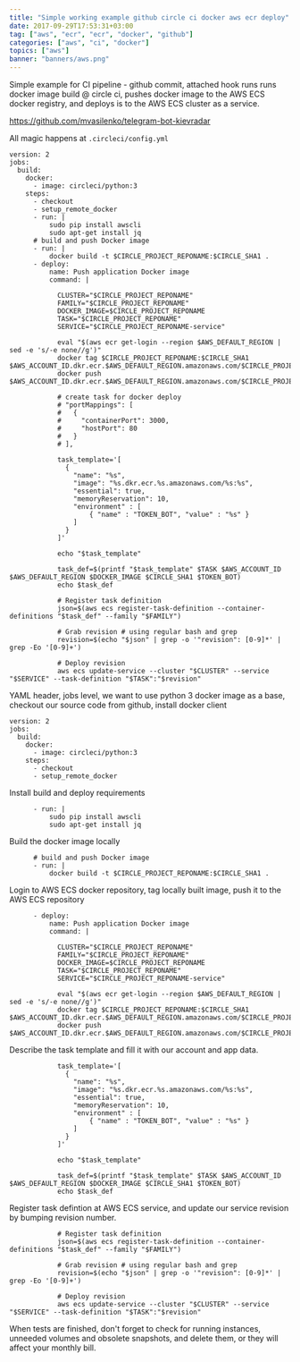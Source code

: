 ```yaml
---
title: "Simple working example github circle ci docker aws ecr deploy"
date: 2017-09-29T17:53:31+03:00
tag: ["aws", "ecr", "ecr", "docker", "github"]
categories: ["aws", "ci", "docker"]
topics: ["aws"]
banner: "banners/aws.png"
---
```



Simple example for CI pipeline - github commit, attached hook runs runs docker image build @ circle ci,
pushes docker image to the AWS ECS docker registry,
and deploys is to the AWS ECS cluster as a service.

https://github.com/mvasilenko/telegram-bot-kievradar

All magic happens at `.circleci/config.yml`



```
version: 2
jobs:
  build:
    docker:
      - image: circleci/python:3
    steps:
      - checkout
      - setup_remote_docker
      - run: |
          sudo pip install awscli
          sudo apt-get install jq
      # build and push Docker image
      - run: |
          docker build -t $CIRCLE_PROJECT_REPONAME:$CIRCLE_SHA1 .
      - deploy:
          name: Push application Docker image
          command: |

            CLUSTER="$CIRCLE_PROJECT_REPONAME"
            FAMILY="$CIRCLE_PROJECT_REPONAME"
            DOCKER_IMAGE=$CIRCLE_PROJECT_REPONAME
            TASK="$CIRCLE_PROJECT_REPONAME"
            SERVICE="$CIRCLE_PROJECT_REPONAME-service"

            eval "$(aws ecr get-login --region $AWS_DEFAULT_REGION | sed -e 's/-e none//g')"
            docker tag $CIRCLE_PROJECT_REPONAME:$CIRCLE_SHA1 $AWS_ACCOUNT_ID.dkr.ecr.$AWS_DEFAULT_REGION.amazonaws.com/$CIRCLE_PROJECT_REPONAME:$CIRCLE_SHA1
            docker push $AWS_ACCOUNT_ID.dkr.ecr.$AWS_DEFAULT_REGION.amazonaws.com/$CIRCLE_PROJECT_REPONAME:$CIRCLE_SHA1

            # create task for docker deploy
            # "portMappings": [
            #   {
            #     "containerPort": 3000,
            #     "hostPort": 80
            #   }
            # ],

            task_template='[
              {
                "name": "%s",
                "image": "%s.dkr.ecr.%s.amazonaws.com/%s:%s",
                "essential": true,
                "memoryReservation": 10,
                "environment" : [
                    { "name" : "TOKEN_BOT", "value" : "%s" }
                ]
              }
            ]'

            echo "$task_template"

            task_def=$(printf "$task_template" $TASK $AWS_ACCOUNT_ID $AWS_DEFAULT_REGION $DOCKER_IMAGE $CIRCLE_SHA1 $TOKEN_BOT)
            echo $task_def

            # Register task definition
            json=$(aws ecs register-task-definition --container-definitions "$task_def" --family "$FAMILY")

            # Grab revision # using regular bash and grep
            revision=$(echo "$json" | grep -o '"revision": [0-9]*' | grep -Eo '[0-9]+')

            # Deploy revision
            aws ecs update-service --cluster "$CLUSTER" --service "$SERVICE" --task-definition "$TASK":"$revision"

```

YAML header, jobs level, we want to use python 3 docker image as a base,
checkout our source code from github, install docker client

```
version: 2
jobs:
  build:
    docker:
      - image: circleci/python:3
    steps:
      - checkout
      - setup_remote_docker
```

Install build and deploy requirements

```
      - run: |
          sudo pip install awscli
          sudo apt-get install jq

```

Build the docker image locally

```
      # build and push Docker image
      - run: |
          docker build -t $CIRCLE_PROJECT_REPONAME:$CIRCLE_SHA1 .
```


Login to AWS ECS docker repository, tag locally built image,
push it to the AWS ECS repository

```
      - deploy:
          name: Push application Docker image
          command: |

            CLUSTER="$CIRCLE_PROJECT_REPONAME"
            FAMILY="$CIRCLE_PROJECT_REPONAME"
            DOCKER_IMAGE=$CIRCLE_PROJECT_REPONAME
            TASK="$CIRCLE_PROJECT_REPONAME"
            SERVICE="$CIRCLE_PROJECT_REPONAME-service"

            eval "$(aws ecr get-login --region $AWS_DEFAULT_REGION | sed -e 's/-e none//g')"
            docker tag $CIRCLE_PROJECT_REPONAME:$CIRCLE_SHA1 $AWS_ACCOUNT_ID.dkr.ecr.$AWS_DEFAULT_REGION.amazonaws.com/$CIRCLE_PROJECT_REPONAME:$CIRCLE_SHA1
            docker push $AWS_ACCOUNT_ID.dkr.ecr.$AWS_DEFAULT_REGION.amazonaws.com/$CIRCLE_PROJECT_REPONAME:$CIRCLE_SHA1
```


Describe the task template and fill it with our account and app data.

```
            task_template='[
              {
                "name": "%s",
                "image": "%s.dkr.ecr.%s.amazonaws.com/%s:%s",
                "essential": true,
                "memoryReservation": 10,
                "environment" : [
                    { "name" : "TOKEN_BOT", "value" : "%s" }
                ]
              }
            ]'

            echo "$task_template"

            task_def=$(printf "$task_template" $TASK $AWS_ACCOUNT_ID $AWS_DEFAULT_REGION $DOCKER_IMAGE $CIRCLE_SHA1 $TOKEN_BOT)
            echo $task_def
```


Register task defintion at AWS ECS service, and update our service revision by bumping revision number.

```
            # Register task definition
            json=$(aws ecs register-task-definition --container-definitions "$task_def" --family "$FAMILY")

            # Grab revision # using regular bash and grep
            revision=$(echo "$json" | grep -o '"revision": [0-9]*' | grep -Eo '[0-9]+')

            # Deploy revision
            aws ecs update-service --cluster "$CLUSTER" --service "$SERVICE" --task-definition "$TASK":"$revision"
```

When tests are finished, don't forget to check for running instances, unneeded volumes and obsolete snapshots, and delete them,
or they will affect your monthly bill.

